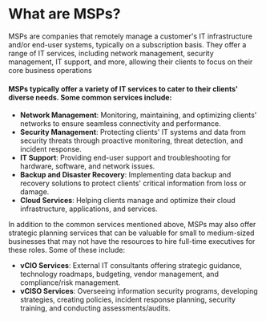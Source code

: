 # What are MSPs?

MSPs are companies that remotely manage a customer's IT infrastructure and/or end-user systems, typically on a subscription basis. They offer a range of IT services, including network management, security management, IT support, and more, allowing their clients to focus on their core business operations

#### MSPs typically offer a variety of IT services to cater to their clients' diverse needs. Some common services include:

* **Network Management**: Monitoring, maintaining, and optimizing clients' networks to ensure seamless connectivity and performance.
* **Security Management**: Protecting clients' IT systems and data from security threats through proactive monitoring, threat detection, and incident response.
* **IT Support**: Providing end-user support and troubleshooting for hardware, software, and network issues.
* **Backup and Disaster Recovery**: Implementing data backup and recovery solutions to protect clients' critical information from loss or damage.
* **Cloud Services**: Helping clients manage and optimize their cloud infrastructure, applications, and services.

In addition to the common services mentioned above, MSPs may also offer strategic planning services that can be valuable for small to medium-sized businesses that may not have the resources to hire full-time executives for these roles. Some of these include:

* **vCIO Services**: External IT consultants offering strategic guidance, technology roadmaps, budgeting, vendor management, and compliance/risk management.
* **vCISO Services**: Overseeing information security programs, developing strategies, creating policies, incident response planning, security training, and conducting assessments/audits.
